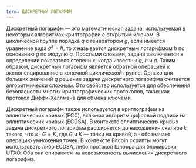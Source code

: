 ```yaml
---
term: ДИСКРЕТНЫЙ ЛОГАРИФМ
---
```


Дискретный логарифм — это математическая задача, используемая в некоторых алгоритмах криптографии с открытым ключом. В циклической группе порядка $q$ с генератором $g$, если имеется уравнение вида $g^x = h$, то $x$ называется дискретным логарифмом $h$ по основанию $g$ по модулю $q$. Простыми словами, задача заключается в определении показателя степени $x$, когда известны $g$, $h$ и $q$. Таким образом, дискретный логарифм является обратной операцией к экспоненцированию в конечной циклической группе. Однако для больших значений $q$ решение задачи дискретного логарифма считается алгоритмически сложным. Это свойство используется для обеспечения безопасности многих криптографических протоколов, таких как протокол Диффи-Хеллмана для обмена ключами.

Дискретный логарифм также используется в криптографии на эллиптических кривых (ECC), включая алгоритм цифровой подписи на эллиптических кривых (ECDSA). В контексте эллиптических кривых задача дискретного логарифма расширяется до нахождения скаляра $k$ такого, что $k \cdot G = K$, где $G$ и $K$ — точки на кривой, а $\cdot$ обозначает операцию умножения точек. В контексте Bitcoin скрипты могут использовать либо ECDSA, либо протокол Шнорра для блокировки UTXO. Оба они опираются на невозможность вычисления дискретного логарифма.